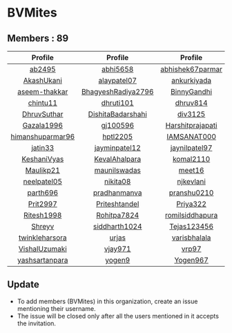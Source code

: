 # BVMites


## Members : 89


|                         Profile                         |                           Profile                           |                         Profile                         |                        Profile                        |                           Profile                           |
| :-----------------------------------------------------: | :---------------------------------------------------------: | :-----------------------------------------------------: | :---------------------------------------------------: | :---------------------------------------------------------: |
|           [ab2495](https://github.com/ab2495)           |           [abhi5658](https://github.com/abhi5658)           | [abhishek67parmar](https://github.com/abhishek67parmar) | [abhishekpanjabi](https://github.com/abhishekpanjabi) | [abhishekshingadiya](https://github.com/abhishekshingadiya) |
|       [AkashUkani](https://github.com/AkashUkani)       |        [alaypatel07](https://github.com/alaypatel07)        |      [ankurkiyada](https://github.com/ankurkiyada)      |      [Arvindiyer](https://github.com/Arvindiyer)      |        [aryashah278](https://github.com/aryashah278)        |
|    [aseem-thakkar](https://github.com/aseem-thakkar)    | [BhagyeshRadiya2796](https://github.com/BhagyeshRadiya2796) |      [BinnyGandhi](https://github.com/BinnyGandhi)      |     [buzz2vatsal](https://github.com/buzz2vatsal)     |     [ChintanAcharya](https://github.com/ChintanAcharya)     |
|         [chintu11](https://github.com/chintu11)         |          [dhruti101](https://github.com/dhruti101)          |         [dhruv814](https://github.com/dhruv814)         |   [dhruvgaloriya](https://github.com/dhruvgaloriya)   |        [dhruvin2910](https://github.com/dhruvin2910)        |
|      [DhruvSuthar](https://github.com/DhruvSuthar)      |  [DishitaBadarshahi](https://github.com/DishitaBadarshahi)  |          [div3125](https://github.com/div3125)          |      [dixita0607](https://github.com/dixita0607)      |         [Drumilshah](https://github.com/Drumilshah)         |
|       [Gazala1996](https://github.com/Gazala1996)       |           [gj100596](https://github.com/gj100596)           | [Harshitprajapati](https://github.com/Harshitprajapati) |      [harshshah3](https://github.com/harshshah3)      |        [hetadesai26](https://github.com/hetadesai26)        |
| [himanshuparmar96](https://github.com/himanshuparmar96) |           [hptl2205](https://github.com/hptl2205)           |      [IAMSANAT000](https://github.com/IAMSANAT000)      |      [infiniator](https://github.com/infiniator)      |      [jaladhipathak](https://github.com/jaladhipathak)      |
|          [jatin33](https://github.com/jatin33)          |      [jayminpatel12](https://github.com/jayminpatel12)      |    [jaynilpatel97](https://github.com/jaynilpatel97)    |    [jayumovaliya](https://github.com/jayumovaliya)    |             [jp9573](https://github.com/jp9573)             |
|      [KeshaniVyas](https://github.com/KeshaniVyas)      |      [KevalAhalpara](https://github.com/KevalAhalpara)      |        [komal2110](https://github.com/komal2110)        |         [kthanky](https://github.com/kthanky)         |         [mansigohil](https://github.com/mansigohil)         |
|        [Maulikp21](https://github.com/Maulikp21)        |       [maunilswadas](https://github.com/maunilswadas)       |           [meet16](https://github.com/meet16)           |        [Megharth](https://github.com/Megharth)        |         [Mitsypanch](https://github.com/Mitsypanch)         |
|      [neelpatel05](https://github.com/neelpatel05)      |           [nikita08](https://github.com/nikita08)           |        [njkevlani](https://github.com/njkevlani)        |       [Pancham97](https://github.com/Pancham97)       |          [Parth0509](https://github.com/Parth0509)          |
|         [parth696](https://github.com/parth696)         |       [pradhanmanva](https://github.com/pradhanmanva)       |      [pranshu0210](https://github.com/pranshu0210)      |  [prarthanaraval](https://github.com/prarthanaraval)  |      [PratikHadvani](https://github.com/PratikHadvani)      |
|         [Prit2997](https://github.com/Prit2997)         |      [Priteshtandel](https://github.com/Priteshtandel)      |         [Priya322](https://github.com/Priya322)         |     [ranahiren27](https://github.com/ranahiren27)     |          [riddhu007](https://github.com/riddhu007)          |
|       [Ritesh1998](https://github.com/Ritesh1998)       |        [Rohitpa7824](https://github.com/Rohitpa7824)        |  [romilsiddhapura](https://github.com/romilsiddhapura)  |     [sagarpandav](https://github.com/sagarpandav)     |      [sandeepanjara](https://github.com/sandeepanjara)      |
|           [Shreyv](https://github.com/Shreyv)           |      [siddharth1024](https://github.com/siddharth1024)      |      [Tejas123456](https://github.com/Tejas123456)      |  [Timbadiyaankur](https://github.com/Timbadiyaankur)  |         [tushar8049](https://github.com/tushar8049)         |
|   [twinkleharsora](https://github.com/twinkleharsora)   |              [urjas](https://github.com/urjas)              |     [varisbhalala](https://github.com/varisbhalala)     |      [VarunBarad](https://github.com/VarunBarad)      |       [vattytrivedi](https://github.com/vattytrivedi)       |
|    [VishalUzumaki](https://github.com/VishalUzumaki)    |            [vjay971](https://github.com/vjay971)            |            [vrp97](https://github.com/vrp97)            |    [yashchavda96](https://github.com/yashchavda96)    |      [yashmehta1202](https://github.com/yashmehta1202)      |
|   [yashsartanpara](https://github.com/yashsartanpara)   |             [yogen9](https://github.com/yogen9)             |         [Yogen967](https://github.com/Yogen967)         |         [Zayn010](https://github.com/Zayn010)         |                                                             |


## Update
- To add members (BVMites) in this organization, create an issue mentioning their username.
- The issue will be closed only after all the users mentioned in it accepts the invitation.
